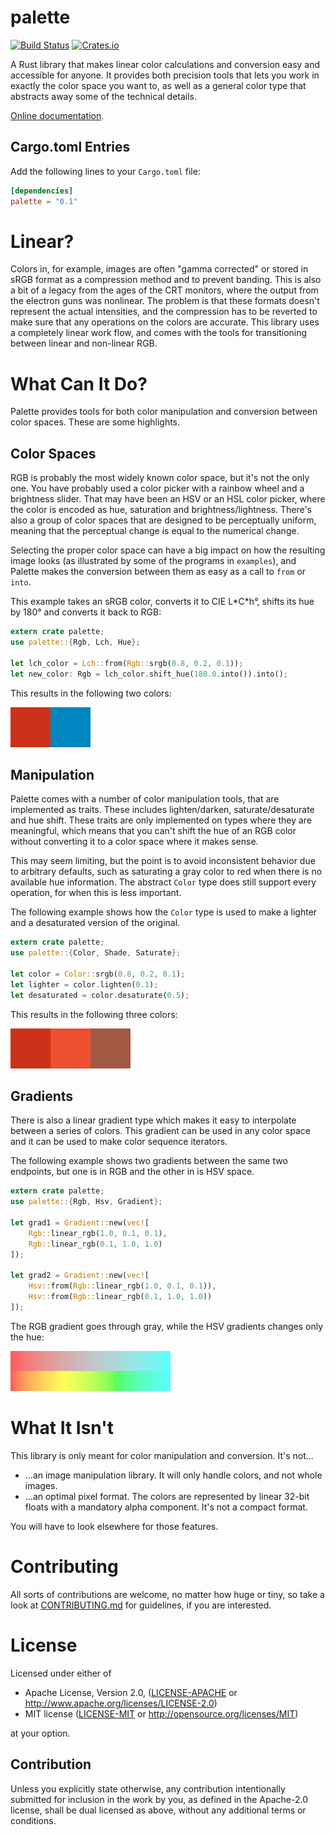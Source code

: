 # palette

[![Build Status](https://travis-ci.org/Ogeon/palette.svg?branch=master)](https://travis-ci.org/Ogeon/palette)
[![Crates.io](https://img.shields.io/crates/v/palette.svg)](https://crates.io/crates/palette/)

A Rust library that makes linear color calculations and conversion easy and
accessible for anyone. It provides both precision tools that lets you work in
exactly the color space you want to, as well as a general color type that
abstracts away some of the technical details.

[Online documentation](https://ogeon.github.io/docs/palette/master/palette/index.html).

## Cargo.toml Entries

Add the following lines to your `Cargo.toml` file:

```toml
[dependencies]
palette = "0.1"
```

# Linear?

Colors in, for example, images are often "gamma corrected" or stored in sRGB
format as a compression method and to prevent banding. This is also a bit of a
legacy from the ages of the CRT monitors, where the output from the electron
guns was nonlinear. The problem is that these formats doesn't represent the
actual intensities, and the compression has to be reverted to make sure that
any operations on the colors are accurate. This library uses a completely
linear work flow, and comes with the tools for transitioning between linear
and non-linear RGB.

# What Can It Do?

Palette provides tools for both color manipulation and conversion between
color spaces. These are some highlights.

## Color Spaces

RGB is probably the most widely known color space, but it's not the only one.
You have probably used a color picker with a rainbow wheel and a brightness
slider. That may have been an HSV or an HSL color picker, where the color is
encoded as hue, saturation and brightness/lightness. There's also a group of
color spaces that are designed to be perceptually uniform, meaning that the
perceptual change is equal to the numerical change.

Selecting the proper color space can have a big impact on how the resulting
image looks (as illustrated by some of the programs in `examples`), and
Palette makes the conversion between them as easy as a call to `from` or
`into`.

This example takes an sRGB color, converts it to CIE L\*C\*h°, shifts its hue by
180° and converts it back to RGB:

```Rust
extern crate palette;
use palette::{Rgb, Lch, Hue};

let lch_color = Lch::from(Rgb::srgb(0.8, 0.2, 0.1));
let new_color: Rgb = lch_color.shift_hue(180.0.into()).into();
```

This results in the following two colors:

![Hue Shift Comparison](gfx/readme_color_spaces.png)

## Manipulation

Palette comes with a number of color manipulation tools, that are implemented
as traits. These includes lighten/darken, saturate/desaturate and hue shift.
These traits are only implemented on types where they are meaningful, which
means that you can't shift the hue of an RGB color without converting it to a
color space where it makes sense.

This may seem limiting, but the point is to avoid inconsistent behavior due to
arbitrary defaults, such as saturating a gray color to red when there is no
available hue information. The abstract `Color` type does still support every
operation, for when this is less important.

The following example shows how the `Color` type is used to make a lighter and
a desaturated version of the original.

```Rust
extern crate palette;
use palette::{Color, Shade, Saturate};

let color = Color::srgb(0.8, 0.2, 0.1);
let lighter = color.lighten(0.1);
let desaturated = color.desaturate(0.5);
```

This results in the following three colors:

![Manipulation Comparison](gfx/readme_manipulation.png)


## Gradients

There is also a linear gradient type which makes it easy to interpolate
between a series of colors. This gradient can be used in any color space and
it can be used to make color sequence iterators.

The following example shows two gradients between the same two endpoints, but
one is in RGB and the other in is HSV space.

```Rust
extern crate palette;
use palette::{Rgb, Hsv, Gradient};

let grad1 = Gradient::new(vec![
    Rgb::linear_rgb(1.0, 0.1, 0.1),
    Rgb::linear_rgb(0.1, 1.0, 1.0)
]);

let grad2 = Gradient::new(vec![
    Hsv::from(Rgb::linear_rgb(1.0, 0.1, 0.1)),
    Hsv::from(Rgb::linear_rgb(0.1, 1.0, 1.0))
]);
```

The RGB gradient goes through gray, while the HSV gradients changes only the
hue:

![Gradient Comparison](gfx/readme_gradients.png)

# What It Isn't

This library is only meant for color manipulation and conversion. It's not...

 * ...an image manipulation library. It will only handle colors, and not whole images.
 * ...an optimal pixel format. The colors are represented by linear 32-bit floats with a mandatory alpha component. It's not a compact format.

You will have to look elsewhere for those features.

# Contributing

All sorts of contributions are welcome, no matter how huge or tiny, so take a
look at [CONTRIBUTING.md](CONTRIBUTING.md) for guidelines, if you are
interested.

# License

Licensed under either of

 * Apache License, Version 2.0, ([LICENSE-APACHE](LICENSE-APACHE) or http://www.apache.org/licenses/LICENSE-2.0)
 * MIT license ([LICENSE-MIT](LICENSE-MIT) or http://opensource.org/licenses/MIT)

at your option.

## Contribution

Unless you explicitly state otherwise, any contribution intentionally submitted
for inclusion in the work by you, as defined in the Apache-2.0 license, shall be dual licensed as above, without any
additional terms or conditions.
